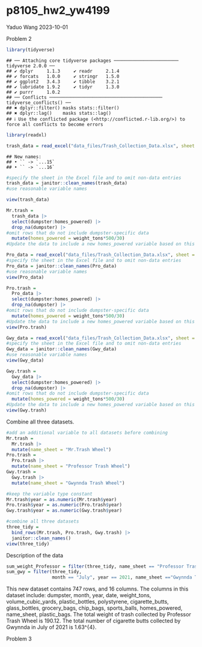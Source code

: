 p8105_hw2_yw4199
================
Yaduo Wang
2023-10-01

Problem 2

``` r
library(tidyverse)
```

    ## ── Attaching core tidyverse packages ──────────────────────── tidyverse 2.0.0 ──
    ## ✔ dplyr     1.1.3     ✔ readr     2.1.4
    ## ✔ forcats   1.0.0     ✔ stringr   1.5.0
    ## ✔ ggplot2   3.4.3     ✔ tibble    3.2.1
    ## ✔ lubridate 1.9.2     ✔ tidyr     1.3.0
    ## ✔ purrr     1.0.2     
    ## ── Conflicts ────────────────────────────────────────── tidyverse_conflicts() ──
    ## ✖ dplyr::filter() masks stats::filter()
    ## ✖ dplyr::lag()    masks stats::lag()
    ## ℹ Use the conflicted package (<http://conflicted.r-lib.org/>) to force all conflicts to become errors

``` r
library(readxl)
```

``` r
trash_data = read_excel("data_files/Trash_Collection_Data.xlsx", sheet = 1, skip = 1)
```

    ## New names:
    ## • `` -> `...15`
    ## • `` -> `...16`

``` r
#specify the sheet in the Excel file and to omit non-data entries
trash_data = janitor::clean_names(trash_data)
#use reasonable variable names

view(trash_data)

Mr.trash = 
  trash_data |> 
  select(dumpster:homes_powered) |> 
  drop_na(dumpster) |> 
#omit rows that do not include dumpster-specific data
  mutate(homes_powered = weight_tons*500/30)
#Update the data to include a new homes_powered variable based on this calculation.
```

``` r
Pro_data = read_excel("data_files/Trash_Collection_Data.xlsx", sheet = 2, skip = 1)
#specify the sheet in the Excel file and to omit non-data entries
Pro_data = janitor::clean_names(Pro_data)
#use reasonable variable names
view(Pro_data)

Pro.trash = 
  Pro_data |> 
  select(dumpster:homes_powered) |> 
  drop_na(dumpster) |> 
#omit rows that do not include dumpster-specific data
  mutate(homes_powered = weight_tons*500/30)
#Update the data to include a new homes_powered variable based on this calculation.
view(Pro.trash)
```

``` r
Gwy_data = read_excel("data_files/Trash_Collection_Data.xlsx", sheet = 4, skip = 1)
#specify the sheet in the Excel file and to omit non-data entries
Gwy_data = janitor::clean_names(Gwy_data)
#use reasonable variable names
view(Gwy_data)

Gwy.trash = 
  Gwy_data |> 
  select(dumpster:homes_powered) |> 
  drop_na(dumpster) |> 
#omit rows that do not include dumpster-specific data
  mutate(homes_powered = weight_tons*500/30)
#Update the data to include a new homes_powered variable based on this calculation.
view(Gwy.trash)
```

Combine all three datasets.

``` r
#add an additional variable to all datasets before combining
Mr.trash = 
  Mr.trash |> 
  mutate(name_sheet = "Mr.Trash Wheel")
Pro.trash = 
  Pro.trash |> 
  mutate(name_sheet = "Professor Trash Wheel") 
Gwy.trash = 
  Gwy.trash |> 
  mutate(name_sheet = "Gwynnda Trash Wheel") 

#keep the variable type constant
Mr.trash$year = as.numeric(Mr.trash$year)
Pro.trash$year = as.numeric(Pro.trash$year)
Gwy.trash$year = as.numeric(Gwy.trash$year)
```

``` r
#combine all three datasets
three_tidy = 
  bind_rows(Mr.trash, Pro.trash, Gwy.trash) |>
  janitor::clean_names()
view(three_tidy)
```

Description of the data

``` r
sum_weight_Professor = filter(three_tidy, name_sheet == "Professor Trash Wheel")
sum_gwy = filter(three_tidy, 
                 month == "July", year == 2021, name_sheet =="Gwynnda Trash Wheel")
```

This new dataset contains 747 rows, and 16 columns. The columns in this
dataset include: dumpster, month, year, date, weight_tons,
volume_cubic_yards, plastic_bottles, polystyrene, cigarette_butts,
glass_bottles, grocery_bags, chip_bags, sports_balls, homes_powered,
name_sheet, plastic_bags. The total weight of trash collected by
Professor Trash Wheel is 190.12. The total number of cigarette butts
collected by Gwynnda in July of 2021 is 1.63^{4}.

Problem 3
